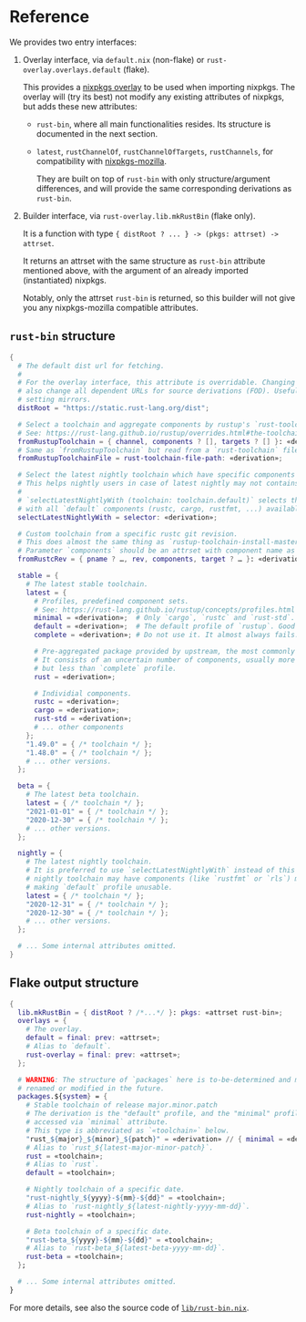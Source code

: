 # Reference

We provides two entry interfaces:

1.  Overlay interface, via `default.nix` (non-flake) or
    `rust-overlay.overlays.default` (flake).

    This provides a [nixpkgs overlay][nixpkgs-overlay] to be used when
    importing nixpkgs. The overlay will (try its best) not modify any existing
    attributes of nixpkgs, but adds these new attributes:

    - `rust-bin`,
      where all main functionalities resides.
      Its structure is documented in the next section.

    - `latest`, `rustChannelOf`, `rustChannelOfTargets`, `rustChannels`,
      for compatibility with [nixpkgs-mozilla].

      They are built on top of `rust-bin` with only structure/argument
      differences, and will provide the same corresponding derivations as
      `rust-bin`.

[nixpkgs-overlay]: https://wiki.nixos.org/wiki/Overlays
[nixpkgs-mozilla]: https://github.com/mozilla/nixpkgs-mozilla

2.  Builder interface, via `rust-overlay.lib.mkRustBin` (flake only).

    It is a function with type
    `{ distRoot ? ... } -> (pkgs: attrset) -> attrset`.

    It returns an attrset with the same structure as `rust-bin` attribute
    mentioned above, with the argument of an already imported (instantiated)
    nixpkgs.

    Notably, only the attrset `rust-bin` is returned, so this builder will not
    give you any nixpkgs-mozilla compatible attributes.

## `rust-bin` structure

```nix
{
  # The default dist url for fetching.
  #
  # For the overlay interface, this attribute is overridable. Changing it will
  # also change all dependent URLs for source derivations (FOD). Useful for
  # setting mirrors.
  distRoot = "https://static.rust-lang.org/dist";

  # Select a toolchain and aggregate components by rustup's `rust-toolchain` file format.
  # See: https://rust-lang.github.io/rustup/overrides.html#the-toolchain-file
  fromRustupToolchain = { channel, components ? [], targets ? [] }: «derivation»;
  # Same as `fromRustupToolchain` but read from a `rust-toolchain` file (legacy one-line string or in TOML).
  fromRustupToolchainFile = rust-toolchain-file-path: «derivation»;

  # Select the latest nightly toolchain which have specific components or profile available.
  # This helps nightly users in case of latest nightly may not contains all components they want.
  #
  # `selectLatestNightlyWith (toolchain: toolchain.default)` selects the latest nightly toolchain
  # with all `default` components (rustc, cargo, rustfmt, ...) available.
  selectLatestNightlyWith = selector: «derivation»;

  # Custom toolchain from a specific rustc git revision.
  # This does almost the same thing as `rustup-toolchain-install-master`. (https://crates.io/crates/rustup-toolchain-install-master)
  # Parameter `components` should be an attrset with component name as key and its SRI hash as value.
  fromRustcRev = { pname ? …, rev, components, target ? … }: «derivation»;

  stable = {
    # The latest stable toolchain.
    latest = {
      # Profiles, predefined component sets.
      # See: https://rust-lang.github.io/rustup/concepts/profiles.html
      minimal = «derivation»;  # Only `cargo`, `rustc` and `rust-std`.
      default = «derivation»;  # The default profile of `rustup`. Good for general use.
      complete = «derivation»; # Do not use it. It almost always fails.

      # Pre-aggregated package provided by upstream, the most commonly used package in `mozilla-overlay`.
      # It consists of an uncertain number of components, usually more than the `default` profile of `rustup`
      # but less than `complete` profile.
      rust = «derivation»;

      # Individial components.
      rustc = «derivation»;
      cargo = «derivation»;
      rust-std = «derivation»;
      # ... other components
    };
    "1.49.0" = { /* toolchain */ };
    "1.48.0" = { /* toolchain */ };
    # ... other versions.
  };

  beta = {
    # The latest beta toolchain.
    latest = { /* toolchain */ };
    "2021-01-01" = { /* toolchain */ };
    "2020-12-30" = { /* toolchain */ };
    # ... other versions.
  };

  nightly = {
    # The latest nightly toolchain.
    # It is preferred to use `selectLatestNightlyWith` instead of this since
    # nightly toolchain may have components (like `rustfmt` or `rls`) missing,
    # making `default` profile unusable.
    latest = { /* toolchain */ };
    "2020-12-31" = { /* toolchain */ };
    "2020-12-30" = { /* toolchain */ };
    # ... other versions.
  };

  # ... Some internal attributes omitted.
}
```

## Flake output structure

```nix
{
  lib.mkRustBin = { distRoot ? /*...*/ }: pkgs: «attrset rust-bin»;
  overlays = {
    # The overlay.
    default = final: prev: «attrset»;
    # Alias to `default`.
    rust-overlay = final: prev: «attrset»;
  };

  # WARNING: The structure of `packages` here is to-be-determined and may be
  # renamed or modified in the future.
  packages.${system} = {
    # Stable toolchain of release major.minor.patch
    # The derivation is the "default" profile, and the "minimal" profile can be
    # accessed via `minimal` attribute.
    # This type is abbreviated as `«toolchain»` below.
    "rust_${major}_${minor}_${patch}" = «derivation» // { minimal = «derivation»; };
    # Alias to `rust_${latest-major-minor-patch}`.
    rust = «toolchain»; 
    # Alias to `rust`.
    default = «toolchain»; 

    # Nightly toolchain of a specific date.
    "rust-nightly_${yyyy}-${mm}-${dd}" = «toolchain»;
    # Alias to `rust-nightly_${latest-nightly-yyyy-mm-dd}`.
    rust-nightly = «toolchain»; 

    # Beta toolchain of a specific date.
    "rust-beta_${yyyy}-${mm}-${dd}" = «toolchain»;
    # Alias to `rust-beta_${latest-beta-yyyy-mm-dd}`.
    rust-beta = «toolchain»; 
  };

  # ... Some internal attributes omitted.
}
```

For more details, see also the source code of [`lib/rust-bin.nix`](../lib/rust-bin.nix).
